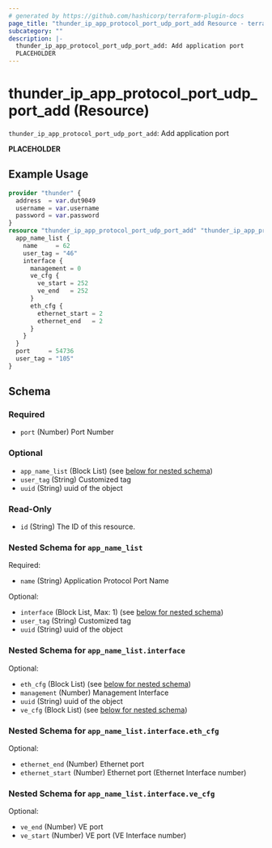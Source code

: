 ```yaml
---
# generated by https://github.com/hashicorp/terraform-plugin-docs
page_title: "thunder_ip_app_protocol_port_udp_port_add Resource - terraform-provider-thunder"
subcategory: ""
description: |-
  thunder_ip_app_protocol_port_udp_port_add: Add application port
  PLACEHOLDER
---
```


# thunder_ip_app_protocol_port_udp_port_add (Resource)

`thunder_ip_app_protocol_port_udp_port_add`: Add application port

__PLACEHOLDER__

## Example Usage

```terraform
provider "thunder" {
  address  = var.dut9049
  username = var.username
  password = var.password
}
resource "thunder_ip_app_protocol_port_udp_port_add" "thunder_ip_app_protocol_port_udp_port_add" {
  app_name_list {
    name     = 62
    user_tag = "46"
    interface {
      management = 0
      ve_cfg {
        ve_start = 252
        ve_end   = 252
      }
      eth_cfg {
        ethernet_start = 2
        ethernet_end   = 2
      }
    }
  }
  port     = 54736
  user_tag = "105"
}
```

<!-- schema generated by tfplugindocs -->
## Schema

### Required

- `port` (Number) Port Number

### Optional

- `app_name_list` (Block List) (see [below for nested schema](#nestedblock--app_name_list))
- `user_tag` (String) Customized tag
- `uuid` (String) uuid of the object

### Read-Only

- `id` (String) The ID of this resource.

<a id="nestedblock--app_name_list"></a>
### Nested Schema for `app_name_list`

Required:

- `name` (String) Application Protocol Port Name

Optional:

- `interface` (Block List, Max: 1) (see [below for nested schema](#nestedblock--app_name_list--interface))
- `user_tag` (String) Customized tag
- `uuid` (String) uuid of the object

<a id="nestedblock--app_name_list--interface"></a>
### Nested Schema for `app_name_list.interface`

Optional:

- `eth_cfg` (Block List) (see [below for nested schema](#nestedblock--app_name_list--interface--eth_cfg))
- `management` (Number) Management Interface
- `uuid` (String) uuid of the object
- `ve_cfg` (Block List) (see [below for nested schema](#nestedblock--app_name_list--interface--ve_cfg))

<a id="nestedblock--app_name_list--interface--eth_cfg"></a>
### Nested Schema for `app_name_list.interface.eth_cfg`

Optional:

- `ethernet_end` (Number) Ethernet port
- `ethernet_start` (Number) Ethernet port (Ethernet Interface number)


<a id="nestedblock--app_name_list--interface--ve_cfg"></a>
### Nested Schema for `app_name_list.interface.ve_cfg`

Optional:

- `ve_end` (Number) VE port
- `ve_start` (Number) VE port (VE Interface number)


